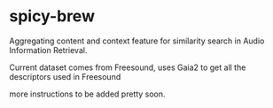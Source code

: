 # spicy-brew
Aggregating content and context feature for similarity search in Audio Information Retrieval.

Current dataset comes from Freesound, uses Gaia2 to get all the descriptors used in Freesound

more instructions to be added pretty soon.
